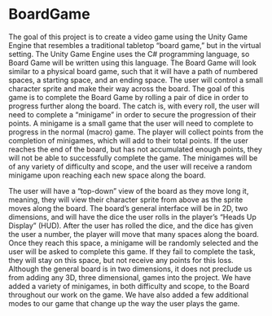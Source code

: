 # BoardGame
The goal of this project is to create a video game using the Unity Game Engine that resembles a
traditional tabletop “board game,” but in the virtual setting. The Unity Game Engine uses the
C# programming language, so Board Game will be written using this language. The
Board Game will look similar to a physical board game, such that it will have a path of
numbered spaces, a starting space, and an ending space. The user will control a small
character sprite and make their way across the board. The goal of this game is to complete
the Board Game by rolling a pair of dice in order to progress further along the board. The
catch is, with every roll, the user will need to complete a “minigame” in order to secure the
progression of their points. A minigame is a small game that the user will need to complete to
progress in the normal (macro) game. The player will collect points from the completion of
minigames, which will add to their total points. If the user reaches the end of the board, but
has not accumulated enough points, they will not be able to successfully complete the game.
The minigames will be of any variety of difficulty and scope, and the user will receive a
random minigame upon reaching each new space along the board. 
<p>The user will have a “top-down” view of the board as they move long it, meaning, they
will view their character sprite from above as the sprite moves along the board. The board’s
general interface will be in 2D, two dimensions, and will have the dice the user rolls in the
player’s “Heads Up Display” (HUD). After the user has rolled the dice, and the dice has given
the user a number, the player will move that many spaces along the board. Once they reach
this space, a minigame will be randomly selected and the user will be asked to complete this
game. If they fail to complete the task, they will stay on this space, but not receive any points for this loss. Although the general board is in two dimensions, it does not preclude us from
adding any 3D, three dimensional, games into the project.
We have added a variety of minigames, in both difficulty and scope, to the Board
throughout our work on the game. We have also added a few additional modes to our game
that change up the way the user plays the game. </p> 
